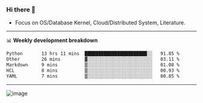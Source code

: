### Hi there 👋
<!-- * Daily Meditation via Leetcode/Competitive-Programming. -->
* Focus on OS/Database Kernel, Cloud/Distributed System, Literature.

-------

📊 **Weekly development breakdown**
<!--START_SECTION:waka-->

```txt
Python       13 hrs 11 mins  ███████████████████████░░   91.85 %
Other        26 mins         ▓░░░░░░░░░░░░░░░░░░░░░░░░   03.11 %
Markdown     9 mins          ▒░░░░░░░░░░░░░░░░░░░░░░░░   01.08 %
HCL          8 mins          ▒░░░░░░░░░░░░░░░░░░░░░░░░   00.93 %
YAML         7 mins          ▒░░░░░░░░░░░░░░░░░░░░░░░░   00.85 %
```

<!--END_SECTION:waka-->

-------

<!-- [![Leetcode Stats](https://leetcard.jacoblin.cool/hzhang413?font=Fira+Mono)](https://leetcode.com/fxrc) -->
![image](./cyberpunk-ghost-in-the-shell.gif)
<!--![image](./gis-archive.png)-->
